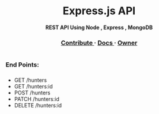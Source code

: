 <div align = Center , colour = Red>
    <h1> Express.js API</h1>
   <strong> REST API Using Node , Express , MongoDB </strong>
   
</div>


 <h3 align = Center>
    <a href="https://github.com/Mehak-Mehta/Express.js-API/blob/master/CONTRIBUTING.md"> Contribute  </a >
    <span> · </span>
    <a href="/"> Docs  </a >
    <span> · </span>
    <a href="https://github.com/Mehak-Mehta" > Owner </a>
</h3>



 # <h3> End Points: <h3>
   - GET /hunters 
   - GET /hunters:id
   - POST /hunters
   - PATCH /hunters:id
   - DELETE /hunters:id
   
